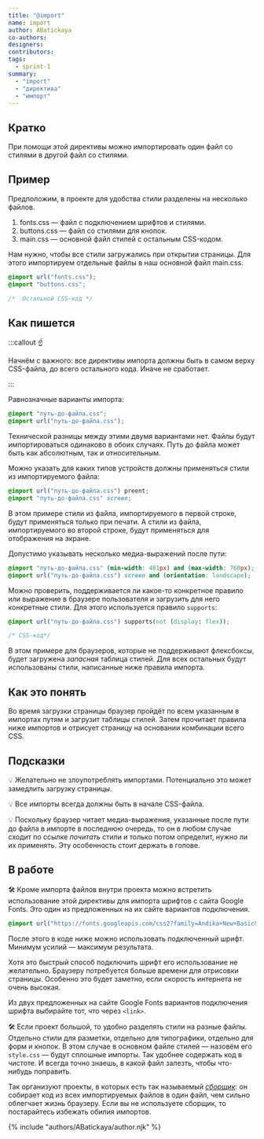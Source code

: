 ```yaml
---
title: "@import"
name: import
author: ABatickaya
co-authors:
designers:
contributors:
tags:
  - sprint-1
summary:
  - "import"
  - "директива"
  - "импорт"
---
```


## Кратко

При помощи этой директивы можно импортировать один файл со стилями в другой файл со стилями.

## Пример

Предположим, в проекте для удобства стили разделены на несколько файлов.

1. fonts.css — файл с подключением шрифтов и стилями.
2. buttons.css — файл со стилями для кнопок.
3. main.css — основной файл стилей с остальным CSS-кодом.

Нам нужно, чтобы все стили загружались при открытии страницы. Для этого импортируем отдельные файлы в наш основной файл main.css.

```css
@import url("fonts.css");
@import "buttons.css";

/*  Остальной CSS-код */
```

## Как пишется

:::callout ☝️

Начнём с важного: все директивы импорта должны быть в самом верху CSS-файла, до всего остального кода. Иначе не сработает.

:::

Равнозначные варианты импорта:

```css
@import "путь-до-файла.css";
@import url("путь-до-файла.css");
```

Технической разницы между этими двумя вариантами нет. Файлы будут импортироваться одинаково в обоих случаях. Путь до файла может быть как абсолютным, так и относительным.

Можно указать для каких типов устройств должны применяться стили из импортируемого файла:

```css
@import url("путь-до-файла.css") preent;
@import "путь-до-файла.css" screen;
```

В этом примере стили из файла, импортируемого в первой строке, будут применяться только при печати. А стили из файла, импортируемого во второй строке, будут применяться для отображения на экране.

Допустимо указывать несколько медиа-выражений после пути:

```css
@import "путь-до-файла.css" (min-width: 481px) and (max-width: 768px);
@import url("путь-до-файла.css") screen and (orientation: landscape);
```

Можно проверить, поддерживается ли какое-то конкретное правило или выражение в браузере пользователя и загрузить для него конкретные стили. Для этого используется правило `supports`:

```css
@import url("путь-до-файла.css") supports(not (display: flex));

/* CSS-код*/
```

В этом примере для браузеров, которые не поддерживают флексбоксы, будет загружена _запасная_ таблица стилей. Для всех остальных будут использованы стили, написанные ниже правила импорта.

## Как это понять

Во время загрузки страницы браузер пройдёт по всем указанным в импортах путям и загрузит таблицы стилей. Затем прочитает правила ниже импортов и отрисует страницу на основании комбинации всего CSS.

## Подсказки

💡 Желательно не злоупотреблять импортами. Потенциально это может замедлить загрузку страницы.

💡 Все импорты всегда должны быть в начале CSS-файла.

💡 Поскольку браузер читает медиа-выражения, указанные после пути до файла в импорте в последнюю очередь, то он в любом случае сходит по ссылке _почитать_ стили и только потом определит, нужно ли их применять. Эту особенность стоит держать в голове.

## В работе

🛠 Кроме импорта файлов внутри проекта можно встретить использование этой директивы для импорта шрифтов с сайта Google Fonts. Это один из предложенных на их сайте вариантов подключения.

```css
@import url("https://fonts.googleapis.com/css2?family=Andika+New+Basic&display=swap");
```

После этого в коде ниже можно использовать подключенный шрифт. Минимум усилий — максимум результата.

Хотя это быстрый способ подключить шрифт его использование не желательно. Браузеру потребуется больше времени для отрисовки страницы. Особенно это будет заметно, если скорость интернета не очень высокая.

Из двух предложенных на сайте Google Fonts вариантов подключения шрифта выбирайте тот, что через `<link>`.

🛠 Если проект большой, то удобно разделять стили на разные файлы. Отдельно стили для разметки, отдельно для типографики, отдельно для форм и кнопок. В этом случае в основном файле стилей — назовём его `style.css` — будут сплошные импорты. Так удобнее содержать код в чистоте. И всегда точно знаешь, в какой файл залезть, чтобы что-нибудь поправить.

Так организуют проекты, в которых есть так называемый [_сборщик_](/js/tools/bundlers): он собирает код из всех импортируемых файлов в один файл, чем сильно облегчает жизнь браузеру. Если вы не используете сборщик, то постарайтесь избежать обилия импортов.

{% include "authors/ABatickaya/author.njk" %}
